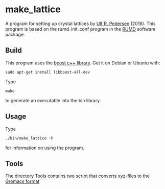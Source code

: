# make_lattice
A program for setting up crystal lattices by [Ulf R. Pedersen](http://urp.dk) (2016).
This program is based on the rumd_init_conf program in the [RUMD](www.rumd.org) software package.

## Build 
This program uses the [boost c++ library](http://www.boost.org). 
Get it on Debian or Ubuntu with:
```
sudo apt-get install libboost-all-dev
```

Type
```
make
```
to generate an executable into the bin library.

## Usage
Type 
```
./bin/make_lattice -h
```
for information on using the program.

## Tools
The directory Tools contains two script that converts xyz-files to the [Gromacs format](http://manual.gromacs.org/current/online/gro.html)
